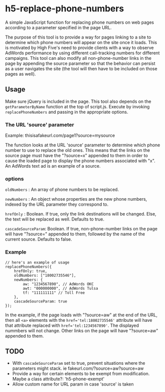 # h5-replace-phone-numbers
A simple JavaScript function for replacing phone numbers on web pages according to a parameter specified in the page URL.

The purpose of this tool is to provide a way for pages linking to a site to determine which phone numbers will appear on the site once it loads. This is motivated by High Five's need to provide clients with a way to observe AdWords performance by using different call-tracking numbers for different campaigns. This tool can also modify all non-phone-number links in the page by appending the source parameter so that the behavior can persist as a user navigates the site (the tool will then have to be included on those pages as well).

## Usage
Make sure jQuery is included in the page. This tool also depends on the `getParameterByName` function at the top of script.js. Execute by invoking `replacePhoneNumbers` and passing in the appropriate options.

### The URL 'source' parameter
Example: thisisafakeurl.com/page1?source=mysource

The function looks at the URL 'source' parameter to determine which phone number to use to replace the old ones. This means that the links on the source page must have the "?source=x" appended to them in order to cause the loaded page to display the phone numbers associated with "x". An AdWords text ad is an example of a source.

### options
`oldNumbers` : An array of phone numbers to be replaced.

`newNumbers` : An object whose properties are the new phone numbers, indexed by the URL parameter they correspond to.

`hrefOnly` : Boolean. If true, only the link destinations will be changed. Else, the text will be replaced as well. Defaults to true.

`cascadeSourceParam`: Boolean. If true, non-phone-number links on the page will have "?source=" appended to them, followed by the name of the current source. Defaults to false.

### Example
```
// here's an example of usage
replacePhoneNumbers({
    hrefOnly: true,
    oldNumbers: ["18002735546"],
    newNumbers: {
        aw: "1234567890", // AdWords OKC
        awt: "000000000", // AdWords Tulsa
        tf: "111111111" // Toll Free
    },
    cascadeSourceParam: true
});
```

In the example, if the page loads with "?source=aw" at the end of the URL, then all `<a>` elements with the `href='tel:18002735546'` attribute will have that attribute replaced with `href='tel:1234567890'`. The displayed nummbers will not change. Other links on the page will have "?source=aw" appended to them.

## TODO
- With `cascadeSourceParam` set to true, prevent situations where the parameters might stack. ie fakeurl.com/?source=aw?source=aw
- Provide a way for certain elements to be exempt from modification. Maybe a class attribute?: 'h5-phone-exempt'
- Allow custom name for URL param in case 'source' is taken